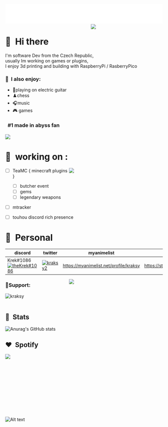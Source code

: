 <img src="images/welcome.png">
<img align='right' src="https://media.tenor.com/YTxVhGnhFeIAAAAC/super-faputa.gif" width="230">

# 👋 &nbsp;Hi there
I'm software Dev from the Czech Republic,<br> usually Im working on games or plugins,<br> I enjoy 3d printing and building with RaspberryPi / RasberryPico

### 🤺 &nbsp;I also enjoy:

- 🎸playing on electric guitar
- ♟️chess
- 🎧music
- 🎮 games



### &nbsp; #1 made in abyss fan

<img align='center' src="https://media.tenor.com/cmw_zQYAMwwAAAAd/made-in-abyss-season2-faputa.gif" width="400">

# 🔨 &nbsp;working on :
 <img align='right' src="https://media.tenor.com/hsWkGS6VvGYAAAAd/nanachi-made-in-abyss.gif" width="300">

- [ ] TeaMC { minecraft plugins }
    - [ ] butcher event
    - [ ] gems
    - [ ] legendary weapons
- [ ] mtracker
- [ ] touhou discord rich presence


# 💬 &nbsp;Personal 
| discord | twitter | myanimelist | steam |
|---------|---------|-------------|-------|
|   Krek#1086 <a href="https://discord.gg/HRg49Msyuk" target="blank"><img align="center" src="https://raw.githubusercontent.com/rahuldkjain/github-profile-readme-generator/master/src/images/icons/Social/discord.svg" alt="theKrek#1086" height="30" width="40" /></a>    |     <a href="https://twitter.com/kraksy2" target="blank"><img align="center" src="https://raw.githubusercontent.com/rahuldkjain/github-profile-readme-generator/master/src/images/icons/Social/twitter.svg" alt="kraksy2" height="30" width="40" /></a>    | https://myanimelist.net/profile/kraksy           |    https://steamcommunity.com/id/krekxd/   |

<img align='right' src="https://media.tenor.com/nMLgM3oWRtgAAAAd/made-in-abyss-faputa.gif" width="300">

<h3 align="left">💖Support:</h3>
<p><a href="https://www.buymeacoffee.com/kraksy"> <img align="left" src="https://cdn.buymeacoffee.com/buttons/v2/default-yellow.png" height="50" width="210" alt="kraksy" /></a></p><br><br>



##  🍕️ &nbsp;Stats

![Anurag's GitHub stats](https://github-readme-stats.vercel.app/api?username=kraksy&show_icons=true&theme=tokyonight)
##  ❤️ &nbsp;Spotify

<img align='left' src="https://media.tenor.com/fgUYdWRvcL0AAAAd/queen-faputa.gif" width="400">
<br><br><br><br><br><br><br><br><br><br><br>

![Alt text](https://spotify-recently-played-readme.vercel.app/api?user=kraksy)










